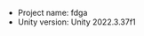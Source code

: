 <!-- UNITY CODE ASSIST INSTRUCTIONS START -->
- Project name: fdga
- Unity version: Unity 2022.3.37f1
<!-- UNITY CODE ASSIST INSTRUCTIONS END -->
